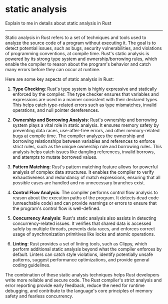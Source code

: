 # static analysis

Explain to me in details about static analysis in Rust

___

Static analysis in Rust refers to a set of techniques and tools used to analyze the source code of a program without executing it. The goal is to detect potential issues, such as bugs, security vulnerabilities, and violations of programming conventions, at compile time. Rust's static analysis is powered by its strong type system and ownership/borrowing rules, which enable the compiler to reason about the program's behavior and catch many errors before they can occur at runtime.

Here are some key aspects of static analysis in Rust:

1. **Type Checking**: Rust's type system is highly expressive and statically enforced by the compiler. The type checker ensures that variables and expressions are used in a manner consistent with their declared types. This helps catch type-related errors such as type mismatches, invalid operations, and null pointer dereferences.

2. **Ownership and Borrowing Analysis**: Rust's ownership and borrowing system plays a vital role in static analysis. It ensures memory safety by preventing data races, use-after-free errors, and other memory-related bugs at compile time. The compiler analyzes the ownership and borrowing relationships between variables and references to enforce strict rules, such as the unique ownership rule and borrowing rules. This analysis helps catch issues like dangling references, invalid borrows, and attempts to mutate borrowed values.

3. **Pattern Matching**: Rust's pattern matching feature allows for powerful analysis of complex data structures. It enables the compiler to verify exhaustiveness and redundancy of match expressions, ensuring that all possible cases are handled and no unnecessary branches exist.

4. **Control Flow Analysis**: The compiler performs control flow analysis to reason about the execution paths of the program. It detects dead code (unreachable code) and can provide warnings or errors to ensure that the program's control flow is well-defined.

5. **Concurrency Analysis**: Rust's static analysis also assists in detecting concurrency-related issues. It verifies that shared data is accessed safely by multiple threads, prevents data races, and enforces correct usage of synchronization primitives like locks and atomic operations.

6. **Linting**: Rust provides a set of linting tools, such as Clippy, which perform additional static analysis beyond what the compiler enforces by default. Linters can catch style violations, identify potentially unsafe patterns, suggest performance optimizations, and provide general coding guidelines.

The combination of these static analysis techniques helps Rust developers write more reliable and secure code. The Rust compiler's strict analysis and error reporting provide early feedback, reduce the need for runtime debugging, and contribute to the language's core principles of memory safety and fearless concurrency.